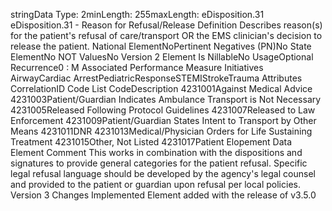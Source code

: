

stringData Type: 2minLength: 255maxLength: 
eDisposition.31
eDisposition.31 - Reason for Refusal/Release
Definition
Describes reason(s) for the patient's refusal of care/transport OR the EMS clinician's decision to release the
patient.
National ElementNoPertinent Negatives (PN)No
State ElementNo
NOT ValuesNo
Version 2 Element
Is NillableNo
UsageOptional
Recurrence0 : M
Associated Performance Measure Initiatives
AirwayCardiac ArrestPediatricResponseSTEMIStrokeTrauma
Attributes
CorrelationID
Code List
CodeDescription
4231001Against Medical Advice
4231003Patient/Guardian Indicates Ambulance Transport is Not Necessary
4231005Released Following Protocol Guidelines
4231007Released to Law Enforcement
4231009Patient/Guardian States Intent to Transport by Other Means
4231011DNR
4231013Medical/Physician Orders for Life Sustaining Treatment
4231015Other, Not Listed
4231017Patient Elopement
Data Element Comment
This works in combination with the dispositions and signatures to provide general categories for the patient refusal. Specific
legal refusal language should be developed by the agency's legal counsel and provided to the patient or guardian upon
refusal per local policies.
Version 3 Changes Implemented
Element added with the release of v3.5.0